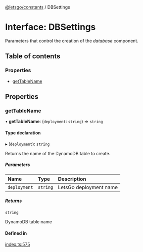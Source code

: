 [@letsgo/constants](../README.md) / DBSettings

# Interface: DBSettings

Parameters that control the creation of the _database_ component.

## Table of contents

### Properties

- [getTableName](DBSettings.md#gettablename)

## Properties

### getTableName

• **getTableName**: (`deployment`: `string`) => `string`

#### Type declaration

▸ (`deployment`): `string`

Returns the name of the DynamoDB table to create.

##### Parameters

| Name | Type | Description |
| :------ | :------ | :------ |
| `deployment` | `string` | LetsGo deployment name |

##### Returns

`string`

DynamoDB table name

#### Defined in

[index.ts:575](https://github.com/47chapters/letsgo/blob/11c7e19/packages/constants/src/index.ts#L575)

